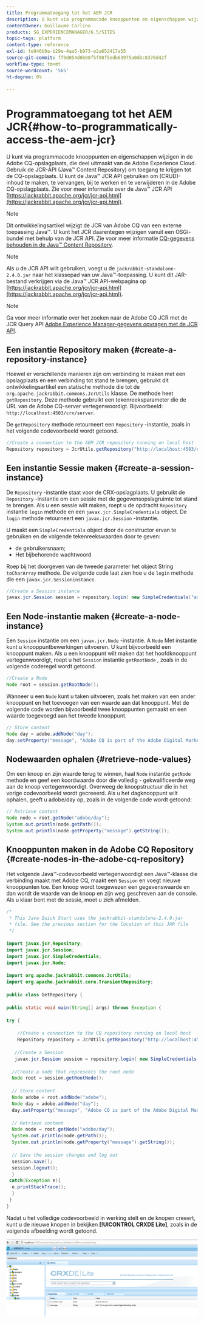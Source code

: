 ```yaml
---
title: Programmatoegang tot het AEM JCR
description: U kunt via programmacode knooppunten en eigenschappen wijzigen die zich bevinden in de AEM opslagplaats, die deel uitmaakt van de Adobe Experience Cloud
contentOwner: Guillaume Carlino
products: SG_EXPERIENCEMANAGER/6.5/SITES
topic-tags: platform
content-type: reference
exl-id: fe946b9a-b29e-4aa5-b973-e2a652417a55
source-git-commit: ff9d054d0b08f5f98f5edb63975a0dbc8370d42f
workflow-type: tm+mt
source-wordcount: '565'
ht-degree: 0%

---
```


# Programmatoegang tot het AEM JCR{#how-to-programmatically-access-the-aem-jcr}

U kunt via programmacode knooppunten en eigenschappen wijzigen in de Adobe CQ-opslagplaats, die deel uitmaakt van de Adobe Experience Cloud. Gebruik de JCR-API (Java™ Content Repository) om toegang te krijgen tot de CQ-opslagplaats. U kunt de Java™ JCR API gebruiken om (CRUD)-inhoud te maken, te vervangen, bij te werken en te verwijderen in de Adobe CQ-opslagplaats. Zie voor meer informatie over de Java™ JCR API [https://jackrabbit.apache.org/jcr/jcr-api.html](https://jackrabbit.apache.org/jcr/jcr-api.html).

>[!NOTE]
>
>Dit ontwikkelingsartikel wijzigt de JCR van Adobe CQ van een externe toepassing Java™. U kunt het JCR daarentegen wijzigen vanuit een OSGi-bundel met behulp van de JCR API. Zie voor meer informatie [CQ-gegevens behouden in de Java™ Content Repository](https://helpx.adobe.com/experience-manager/using/persisting-cq-data-java-content1.html).

>[!NOTE]
>
Als u de JCR API wilt gebruiken, voegt u de `jackrabbit-standalone-2.4.0.jar` naar het klassepad van uw Java™-toepassing. U kunt dit JAR-bestand verkrijgen via de Java™ JCR API-webpagina op [https://jackrabbit.apache.org/jcr/jcr-api.html](https://jackrabbit.apache.org/jcr/jcr-api.html).

>[!NOTE]
>
Ga voor meer informatie over het zoeken naar de Adobe CQ JCR met de JCR Query API [Adobe Experience Manager-gegevens opvragen met de JCR API](https://helpx.adobe.com/experience-manager/using/querying-experience-manager-data-using1.html).

## Een instantie Repository maken {#create-a-repository-instance}

Hoewel er verschillende manieren zijn om verbinding te maken met een opslagplaats en een verbinding tot stand te brengen, gebruikt dit ontwikkelingsartikel een statische methode die tot de `org.apache.jackrabbit.commons.JcrUtils` klasse. De methode heet `getRepository`. Deze methode gebruikt een tekenreeksparameter die de URL van de Adobe CQ-server vertegenwoordigt. Bijvoorbeeld: `http://localhost:4503/crx/server`.

De `getRepository` methode retourneert een `Repository` -instantie, zoals in het volgende codevoorbeeld wordt getoond.

```java
//Create a connection to the AEM JCR repository running on local host
Repository repository = JcrUtils.getRepository("http://localhost:4503/crx/server");
```

## Een instantie Sessie maken {#create-a-session-instance}

De `Repository` -instantie staat voor de CRX-opslagplaats. U gebruikt de `Repository` -instantie om een sessie met de gegevensopslagruimte tot stand te brengen. Als u een sessie wilt maken, roept u de opdracht `Repository` instantie `login` methode en een `javax.jcr.SimpleCredentials` object. De `login` methode retourneert een `javax.jcr.Session` -instantie.

U maakt een `SimpleCredentials` object door de constructor ervan te gebruiken en de volgende tekenreekswaarden door te geven:

* de gebruikersnaam;
* Het bijbehorende wachtwoord

Roep bij het doorgeven van de tweede parameter het object String `toCharArray` methode. De volgende code laat zien hoe u de `login` methode die een `javax.jcr.Sessioninstance`.

```java
//Create a Session instance
javax.jcr.Session session = repository.login( new SimpleCredentials("admin", "admin".toCharArray()));
```

## Een Node-instantie maken {#create-a-node-instance}

Een `Session` instantie om een `javax.jcr.Node` -instantie. A `Node` Met instantie kunt u knooppuntbewerkingen uitvoeren. U kunt bijvoorbeeld een knooppunt maken. Als u een knooppunt wilt maken dat het hoofdknooppunt vertegenwoordigt, roept u het `Session` instantie `getRootNode` , zoals in de volgende coderegel wordt getoond.

```java
//Create a Node
Node root = session.getRootNode();
```

Wanneer u een `Node` kunt u taken uitvoeren, zoals het maken van een ander knooppunt en het toevoegen van een waarde aan dat knooppunt. Met de volgende code worden bijvoorbeeld twee knooppunten gemaakt en een waarde toegevoegd aan het tweede knooppunt.

```java
// Store content
Node day = adobe.addNode("day");
day.setProperty("message", "Adobe CQ is part of the Adobe Digital Marketing Suite!");
```

## Nodewaarden ophalen {#retrieve-node-values}

Om een knoop en zijn waarde terug te winnen, haal `Node` instantie `getNode` methode en geef een koordwaarde door die volledig - gekwalificeerde weg aan de knoop vertegenwoordigt. Overweeg de knoopstructuur die in het vorige codevoorbeeld wordt gecreeerd. Als u het dagknooppunt wilt ophalen, geeft u adobe/day op, zoals in de volgende code wordt getoond:

```java
// Retrieve content
Node node = root.getNode("adobe/day");
System.out.println(node.getPath());
System.out.println(node.getProperty("message").getString());
```

## Knooppunten maken in de Adobe CQ Repository {#create-nodes-in-the-adobe-cq-repository}

Het volgende Java™-codevoorbeeld vertegenwoordigt een Java™-klasse die verbinding maakt met Adobe CQ, maakt een `Session` en voegt nieuwe knooppunten toe. Een knoop wordt toegewezen een gegevenswaarde en dan wordt de waarde van de knoop en zijn weg geschreven aan de console. Als u klaar bent met de sessie, moet u zich afmelden.

```java
/*
 * This Java Quick Start uses the jackrabbit-standalone-2.4.0.jar
 * file. See the previous section for the location of this JAR file
 */

import javax.jcr.Repository;
import javax.jcr.Session;
import javax.jcr.SimpleCredentials;
import javax.jcr.Node;

import org.apache.jackrabbit.commons.JcrUtils;
import org.apache.jackrabbit.core.TransientRepository;

public class GetRepository {

public static void main(String[] args) throws Exception {

try {

    //Create a connection to the CQ repository running on local host
    Repository repository = JcrUtils.getRepository("http://localhost:4503/crx/server");

   //Create a Session
   javax.jcr.Session session = repository.login( new SimpleCredentials("admin", "admin".toCharArray()));

  //Create a node that represents the root node
  Node root = session.getRootNode();

  // Store content
  Node adobe = root.addNode("adobe");
  Node day = adobe.addNode("day");
  day.setProperty("message", "Adobe CQ is part of the Adobe Digital Marketing Suite!");

  // Retrieve content
  Node node = root.getNode("adobe/day");
  System.out.println(node.getPath());
  System.out.println(node.getProperty("message").getString());

  // Save the session changes and log out
  session.save();
  session.logout();
  }
 catch(Exception e){
  e.printStackTrace();
  }
 }
}
```

Nadat u het volledige codevoorbeeld in werking stelt en de knopen creeert, kunt u de nieuwe knopen in bekijken **[!UICONTROL CRXDE Lite]**, zoals in de volgende afbeelding wordt getoond.

![chlimage_1-68](assets/chlimage_1-68a.png)
